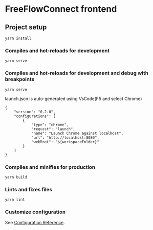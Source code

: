 # FreeFlowConnect frontend

## Project setup
```
yarn install
```

### Compiles and hot-reloads for development
```
yarn serve
```


### Compiles and hot-reloads for development and debug with breakpoints
```
yarn serve
```

launch.json is auto-generated using VsCode(F5 and select Chrome)
```
{
    "version": "0.2.0",
    "configurations": [
        {
            "type": "chrome",
            "request": "launch",
            "name": "Launch Chrome against localhost",
            "url": "http://localhost:8080",
            "webRoot": "${workspaceFolder}"
        }
    ]
}
```
### Compiles and minifies for production
```
yarn build
```

### Lints and fixes files
```
yarn lint
```

### Customize configuration
See [Configuration Reference](https://cli.vuejs.org/config/).
